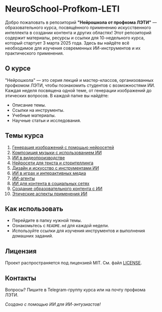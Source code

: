 
# NeuroSchool-Profkom-LETI

Добро пожаловать в репозиторий **"Нейрошкола от профкома ЛЭТИ"** — образовательного курса, посвящённого применению искусственного интеллекта в создании контента и других областях! Этот репозиторий содержит материалы, ресурсы и ссылки для 10-недельного курса, который стартует 3 марта 2025 года. Здесь вы найдёте всё необходимое для изучения современных ИИ-инструментов и их практического применения.

## О курсе
"Нейрошкола" — это серия лекций и мастер-классов, организованных профкомом ЛЭТИ, чтобы познакомить студентов с возможностями ИИ. Каждая неделя посвящена одной теме, от генерации изображений до этических вопросов. В каждой папке вы найдёте:
- Описание темы.
- Ссылки на инструменты.
- Учебные материалы.
- Научные статьи и исследования.

## Темы курса
1. [Генерация изображений с помощью нейросетей](Topic1-ImageGeneration)  
2. [Композиция музыки с использованием ИИ](Topic2-MusicComposition)  
3. [ИИ в видеопроизводстве](Topic3-VideoProduction)  
4. [Нейросети для текста и сторителлинга](Topic4-TextStorytelling)  
5. [Дизайн и искусство с инструментами ИИ](Topic5-DesignArt)  
6. [ИИ в играх и интерактивных медиа](Topic6-GamingInteractive)  
7. [ИИ-агенты](Topic7-AIAgents)  
8. [ИИ для контента в социальных сетях](Topic8-SocialMedia)  
9. [Создание образовательного контента с ИИ](Topic9-EducationalContent)  
10. [Этические аспекты применения ИИ](Topic10-Ethics)  

## Как использовать
- Перейдите в папку нужной темы.
- Ознакомьтесь с `README.md` для каждой недели.
- Используйте ссылки для изучения инструментов и выполнения домашних заданий.

## Лицензия
Проект распространяется под лицензией MIT. См. файл [LICENSE](LICENSE).

## Контакты
Вопросы? Пишите в Telegram-группу курса или на почту профкома ЛЭТИ.

*Создано с помощью ИИ для ИИ-энтузиастов!*
